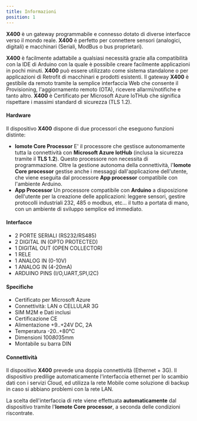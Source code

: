 ```yaml
---
title: Informazioni
position: 1
---
```


**X400** è un gateway programmabile e connesso dotato di diverse interfacce verso il mondo reale. **X400** è perfetto per connettere sensori (analogici, digitali) e macchinari (Seriali, ModBus o bus proprietari).

**X400** è facilmente adattabile a qualsiasi necessità grazie alla compatibilità con la IDE di Arduino con la quale è possibile creare facilmente applicazioni in pochi minuti. **X400** può essere utilizzato come sistema standalone o per applicazioni di Retrofit di macchinari e prodotti esistenti. 
Il gateway **X400** è gestibile da remoto tramite la semplice interfaccia Web che consente il Provisioning, l'aggiornamento remoto (OTA), ricevere allarmi/notifiche e tanto altro.
**X400** è Certificato per Microsoft Azure IoTHub che significa rispettare i massimi standard di sicurezza (TLS 1.2).

#### Hardware

Il dispositivo **X400** dispone di due processori che eseguono funzioni distinte:
* **Iomote Core Processor** E' il processore che gestisce autonomamente tutta la connettività con **Microsoft Azure IotHub** (inclusa la sicurezza tramite il **TLS 1.2**). Questo processore non necessita di programmazione. Oltre la gestione autonoma della connettività, l'**Iomote Core processor** gestise anche i messaggi dall'applicazione dell'utente, che viene eseguita dal processore **App processor** compatibile con l'ambiente Arduino.
* **App Processor** Un processore compatibile con **Arduino** a disposizione dell'utente per la creazione delle applicazioni: leggere sensori, gestire protocolli industriali 232, 485 o modbus, etc... il tutto a portata di mano, con un ambiente di sviluppo semplice ed immediato.

#### Interfacce
* 2 PORTE SERIALI (RS232/RS485)
* 2 DIGITAL IN (OPTO PROTECTED) 
* 1 DIGITAL OUT (OPEN COLLECTOR) 
* 1 RELE
* 1 ANALOG IN (0-10V)
* 1 ANALOG IN (4-20mA)
* ARDUINO PINS (I/O,UART,SPI,I2C)

#### Specifiche
* Certificato per Microsoft Azure
* Connettività: LAN o CELLULAR 3G
* SIM M2M e Dati inclusi
* Certificazione CE
* Alimentazione +9..+24V DC, 2A
* Temperatura -20..+80°C 
* Dimensioni 100*80*35mm
* Montabile su barra DIN


#### **Connettività**
Il dispositivo **X400** prevede una doppia connettività (Ethernet + 3G). Il dispositivo predilige automaticamente l'interfaccia ethernet per lo scambio dati con i servizi Cloud, ed utilizza la rete Mobile come soluzione di backup in caso si abbiano problemi con la rete LAN.

La scelta dell'interfaccia di rete viene effettuata **automaticamente** dal dispositivo tramite l'**Iomote Core processor**, a seconda delle condizioni riscontrate.


